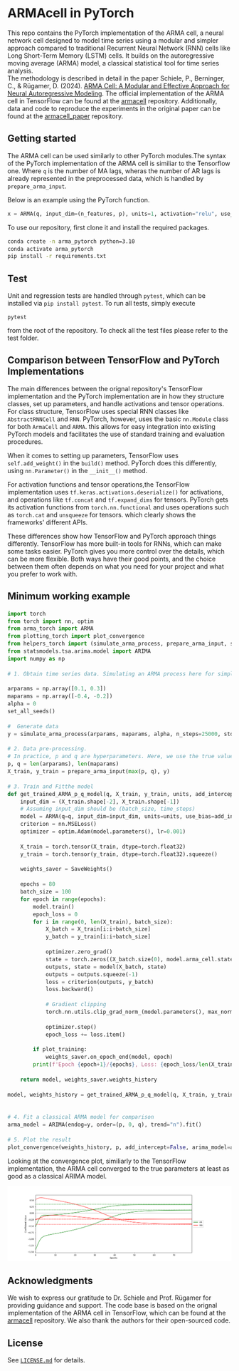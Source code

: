 # ARMAcell in PyTorch 

This repo contains the PyTorch implementation of the ARMA cell, a neural network cell designed to model time series using a modular and simpler approach compared to traditional Recurrent Neural Network (RNN) cells like Long Short-Term Memory (LSTM) cells. It builds on the autoregressive moving average (ARMA) model, a classical statistical tool for time series analysis.     
The methodology is described in detail in the paper Schiele, P., Berninger, C., & Rügamer, D. (2024). [ARMA Cell: A Modular and Effective Approach for Neural Autoregressive Modeling](https://arxiv.org/abs/2208.14919). The official implementation of the ARMA cell in TensorFlow can be found at the [armacell](https://github.com/phschiele/armacell) repository. Additionally, data and code to reproduce the experiments in the original paper can be found at the [armacell_paper](https://github.com/phschiele/armacell_paper) repository.



## Getting started

The ARMA cell can be used similarly to other PyTorch modules.The syntax of the PyTorch implementation of the ARMA cell is similiar to the Tensorflow  one. Where `q` is the number of MA lags, wheras the number of AR lags is already represented in the preprocessed data, which is handled by `prepare_arma_input`.

Below is an example using the PyTorch function.

```python
x = ARMA(q, input_dim=(n_features, p), units=1, activation="relu", use_bias=True)(x)
```

 To use our repository, first clone it and install the required packages. 
 
```bash
conda create -n arma_pytorch python=3.10
conda activate arma_pytorch
pip install -r requirements.txt
```

## Test
Unit and regression tests are handled through `pytest`, which can be installed via `pip install pytest`.
To run all tests, simply execute
```shell
pytest
```
from the root of the repository. To check all the test files please refer to the test folder.


## Comparison between TensorFlow and PyTorch Implementations

The main differences between the orignal repository's TensorFlow implementation and the PyTorch implementation are in how they structure classes, set up parameters, and handle activations and tensor operations. For class structure, TensorFlow uses special RNN classes like `AbstractRNNCell` and `RNN`. PyTorch, however, uses the basic `nn.Module` class for both `ArmaCell` and `ARMA`.  this allows for easy integration into existing PyTorch models and facilitates the use of standard training and evaluation procedures. 

When it comes to setting up parameters, TensorFlow uses `self.add_weight()` in the `build()` method. PyTorch does this differently, using `nn.Parameter()` in the `__init__()` method.

For activation functions and tensor operations,the TensorFlow implementation uses `tf.keras.activations.deserialize()` for activations, and operations like `tf.concat` and `tf.expand_dims` for tensors. PyTorch gets its activation functions from `torch.nn.functional` and uses operations such as `torch.cat` and `unsqueeze` for tensors. which clearly shows the frameworks' different APIs.

These differences show how TensorFlow and PyTorch approach things differently. TensorFlow has more built-in tools for RNNs, which can make some tasks easier. PyTorch gives you more control over the details, which can be more flexible. Both ways have their good points, and the choice between them often depends on what you need for your project and what you prefer to work with.


## Minimum working example
```python
import torch
from torch import nn, optim
from arma_torch import ARMA
from plotting_torch import plot_convergence
from helpers_torch import (simulate_arma_process, prepare_arma_input, set_all_seeds, SaveWeights)
from statsmodels.tsa.arima.model import ARIMA
import numpy as np

# 1. Obtain time series data. Simulating an ARMA process here for simplicity

arparams = np.array([0.1, 0.3])
maparams = np.array([-0.4, -0.2])
alpha = 0
set_all_seeds()

#  Generate data
y = simulate_arma_process(arparams, maparams, alpha, n_steps=25000, std=2)

# 2. Data pre-processing.
# In practice, p and q are hyperparameters. Here, we use the true values.
p, q = len(arparams), len(maparams)
X_train, y_train = prepare_arma_input(max(p, q), y)

# 3. Train and Fitthe model
def get_trained_ARMA_p_q_model(q, X_train, y_train, units, add_intercept=False, plot_training=False, **kwargs):
    input_dim = (X_train.shape[-2], X_train.shape[-1])
    # Assuming input_dim should be (batch_size, time_steps)
    model = ARMA(q=q, input_dim=input_dim, units=units, use_bias=add_intercept, **kwargs)
    criterion = nn.MSELoss()
    optimizer = optim.Adam(model.parameters(), lr=0.001)

    X_train = torch.tensor(X_train, dtype=torch.float32)
    y_train = torch.tensor(y_train, dtype=torch.float32).squeeze()

    weights_saver = SaveWeights()

    epochs = 80
    batch_size = 100
    for epoch in range(epochs):
        model.train()
        epoch_loss = 0
        for i in range(0, len(X_train), batch_size):
            X_batch = X_train[i:i+batch_size]
            y_batch = y_train[i:i+batch_size]

            optimizer.zero_grad()
            state = torch.zeros((X_batch.size(0), model.arma_cell.state_size[0], model.arma_cell.state_size[1]))
            outputs, state = model(X_batch, state)
            outputs = outputs.squeeze(-1)
            loss = criterion(outputs, y_batch)
            loss.backward()
            
            # Gradient clipping
            torch.nn.utils.clip_grad_norm_(model.parameters(), max_norm=1.0)
            
            optimizer.step()
            epoch_loss += loss.item()

        if plot_training:
            weights_saver.on_epoch_end(model, epoch)
        print(f'Epoch {epoch+1}/{epochs}, Loss: {epoch_loss/len(X_train)}')

    return model, weights_saver.weights_history

model, weights_history = get_trained_ARMA_p_q_model(q, X_train, y_train, units=1, add_intercept=False, plot_training=True)


# 4. Fit a classical ARMA model for comparison
arma_model = ARIMA(endog=y, order=(p, 0, q), trend="n").fit()

# 5. Plot the result
plot_convergence(weights_history, p, add_intercept=False, arima_model=arma_model, path="image.png")
```

Looking at the convergence plot, similiarly to the TensorFlow implementation, the ARMA cell converged to the true parameters at least as good as a classical ARIMA model.

![convergence plot](example/image.png)




## Acknowledgments
We wish to express our gratitude to Dr. Schiele and Prof. Rügamer for providing guidance and support. The code base is based on the orignal implementation of the ARMA cell in TensorFlow, which can be found at the [armacell](https://github.com/phschiele/armacell_paper) repository. We also thank the authors for their open-sourced code.


## License
See [`LICENSE.md`](LICENSE.md) for details.



